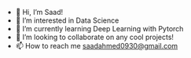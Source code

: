 - 👋 Hi, I’m Saad!
- 👀 I’m interested in Data Science
- 🌱 I’m currently learning Deep Learning with Pytorch
- 💞️ I’m looking to collaborate on any cool projects! 
- 📫 How to reach me saadahmed0930@gmail.com

<!---
saadahmed0910/saadahmed0910 is a ✨ special ✨ repository because its `README.md` (this file) appears on your GitHub profile.
You can click the Preview link to take a look at your changes.
--->
